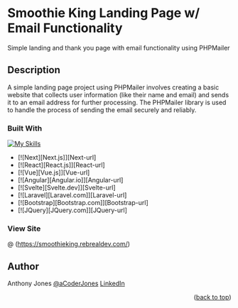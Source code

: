 <a id="readme-top"></a>
# Smoothie King Landing Page w/ Email Functionality 
Simple landing and thank you page with email functionality using PHPMailer

## Description

A simple landing page project using PHPMailer involves creating a basic website that collects user information (like their name and email) and sends it to an email address for further processing. The PHPMailer library is used to handle the process of sending the email securely and reliably.


### Built With

[![My Skills](https://skillicons.dev/icons?i=js,html,css,wasm)](https://skillicons.dev)
* [![Next][Next.js]][Next-url]
* [![React][React.js]][React-url]
* [![Vue][Vue.js]][Vue-url]
* [![Angular][Angular.io]][Angular-url]
* [![Svelte][Svelte.dev]][Svelte-url]
* [![Laravel][Laravel.com]][Laravel-url]
* [![Bootstrap][Bootstrap.com]][Bootstrap-url]
* [![JQuery][JQuery.com]][JQuery-url]


### View Site

@ (https://smoothieking.rebrealdev.com/)


## Author

Anthony Jones
[@aCoderJones](https://acoderjones.world/)
[LinkedIn](https://www.linkedin.com/in/coderjones/)

<p align="right">(<a href="#readme-top">back to top</a>)</p>
